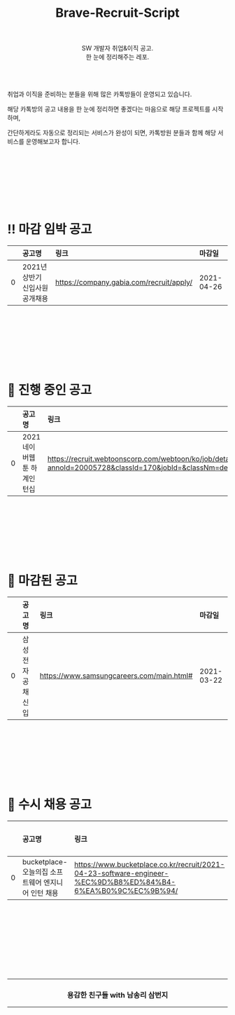 <div align=center>
  <h1> Brave-Recruit-Script </h1>
  <br /><br />
  SW 개발자 취업&이직 공고.
  <br />
	한 눈에 정리해주는 레포.
</div>


<br /><br /><br />
취업과 이직을 준비하는 분들을 위해 많은 카톡방들이 운영되고 있습니다. 

해당 카톡방의 공고 내용을 한 눈에 정리하면 좋겠다는 마음으로 해당 프로젝트를 시작하며,

간단하게라도 자동으로 정리되는 서비스가 완성이 되면, 카톡방원 분들과 함께 해당 서비스를 운영해보고자 합니다.





<br /><br /><br />

<br /><br /><br />

# ‼️ 마감 임박 공고
|    | 공고명                 | 링크                                       | 마감일        |
|---:|:--------------------|:-----------------------------------------|:-----------|
|  0 | 2021년 상반기 신입사원 공개채용 | https://company.gabia.com/recruit/apply/ | 2021-04-26 |<br /><br /><br />
<br /><br /><br />

<br /><br /><br />

# 🚌 진행 중인 공고
|    | 공고명              | 링크                                                                                                                                            | 마감일        |
|---:|:-----------------|:----------------------------------------------------------------------------------------------------------------------------------------------|:-----------|
|  0 | 2021 네이버웹툰 하계인턴십 | https://recruit.webtoonscorp.com/webtoon/ko/job/detail?annoId=20005728&classId=170&jobId=&classNm=developer&entTypeCd=&searchTxt=&jobKeyword= | 2021-04-30 |<br /><br /><br />
<br /><br /><br />

<br /><br /><br />

# 💫 마감된 공고
|    | 공고명        | 링크                                        | 마감일        |
|---:|:-----------|:------------------------------------------|:-----------|
|  0 | 삼성전자 공채 신입 | https://www.samsungcareers.com/main.html# | 2021-03-22 |<br /><br /><br />
<br /><br /><br />

<br /><br /><br />

# 📡 수시 채용 공고
|    | 공고명                                | 링크                                                                                                         |   마감일 |
|---:|:-----------------------------------|:-----------------------------------------------------------------------------------------------------------|------:|
|  0 | bucketplace- 오늘의집 소프트웨어 엔지니어 인턴 채용 | https://www.bucketplace.co.kr/recruit/2021-04-23-software-engineer-%EC%9D%B8%ED%84%B4-6%EA%B0%9C%EC%9B%94/ |   nan |<br /><br /><br />
<br /><br /><br />
<br /><br /><br />

<br />
<br />

<div align=center>
<hr />
  <h3> 용감한 친구들 with 남송리 삼번지 </h3>
<hr />
</div>







